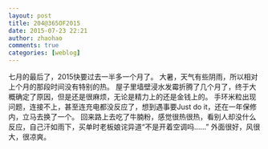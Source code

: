 ```yaml
---
layout: post
title: 204@365OF2015
date: 2015-07-23 22:21
author: zhaohao
comments: true
categories: [weblog]
---
```

七月的最后了，2015快要过去一半多一个月了。
大暑，天气有些阴雨，所以相对上个月的那段时间没有特别的热。
屋子里墙壁浸水发霉折腾了几个月了，终于大概确定了原因，但是还是很麻烦，无论是精力上的还是金钱上的。
手环米粒出现问题，连接不上，甚至连充电都没反应了，想到遇事要Just do it，还在一年保修内，立马去换了一个。
回来路上去吃了牛腩粉，感觉很热很热，看别人却没什么反应，自己汗如雨下，买单时老板娘诧异道“不是开着空调吗……”
外面很好，风很大，很凉爽。
